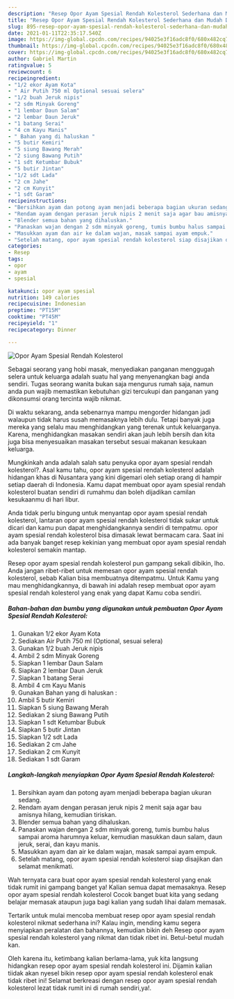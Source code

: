 ```yaml
---
description: "Resep Opor Ayam Spesial Rendah Kolesterol Sederhana dan Mudah Dibuat"
title: "Resep Opor Ayam Spesial Rendah Kolesterol Sederhana dan Mudah Dibuat"
slug: 895-resep-opor-ayam-spesial-rendah-kolesterol-sederhana-dan-mudah-dibuat
date: 2021-01-11T22:35:17.540Z
image: https://img-global.cpcdn.com/recipes/94025e3f16adc8f0/680x482cq70/opor-ayam-spesial-rendah-kolesterol-foto-resep-utama.jpg
thumbnail: https://img-global.cpcdn.com/recipes/94025e3f16adc8f0/680x482cq70/opor-ayam-spesial-rendah-kolesterol-foto-resep-utama.jpg
cover: https://img-global.cpcdn.com/recipes/94025e3f16adc8f0/680x482cq70/opor-ayam-spesial-rendah-kolesterol-foto-resep-utama.jpg
author: Gabriel Martin
ratingvalue: 5
reviewcount: 6
recipeingredient:
- "1/2 ekor Ayam Kota"
- " Air Putih 750 ml Optional sesuai selera"
- "1/2 buah Jeruk nipis"
- "2 sdm Minyak Goreng"
- "1 lembar Daun Salam"
- "2 lembar Daun Jeruk"
- "1 batang Serai"
- "4 cm Kayu Manis"
- " Bahan yang di haluskan "
- "5 butir Kemiri"
- "5 siung Bawang Merah"
- "2 siung Bawang Putih"
- "1 sdt Ketumbar Bubuk"
- "5 butir Jintan"
- "1/2 sdt Lada"
- "2 cm Jahe"
- "2 cm Kunyit"
- "1 sdt Garam"
recipeinstructions:
- "Bersihkan ayam dan potong ayam menjadi beberapa bagian ukuran sedang."
- "Rendam ayam dengan perasan jeruk nipis 2 menit saja agar bau amisnya hilang, kemudian tiriskan."
- "Blender semua bahan yang dihaluskan."
- "Panaskan wajan dengan 2 sdm minyak goreng, tumis bumbu halus sampai aroma harumnya keluar, kemudian masukkan daun salam, daun jeruk, serai, dan kayu manis."
- "Masukkan ayam dan air ke dalam wajan, masak sampai ayam empuk."
- "Setelah matang, opor ayam spesial rendah kolesterol siap disajikan dan selamat menikmati."
categories:
- Resep
tags:
- opor
- ayam
- spesial

katakunci: opor ayam spesial 
nutrition: 149 calories
recipecuisine: Indonesian
preptime: "PT15M"
cooktime: "PT45M"
recipeyield: "1"
recipecategory: Dinner

---
```



![Opor Ayam Spesial Rendah Kolesterol](https://img-global.cpcdn.com/recipes/94025e3f16adc8f0/680x482cq70/opor-ayam-spesial-rendah-kolesterol-foto-resep-utama.jpg)

Sebagai seorang yang hobi masak, menyediakan panganan menggugah selera untuk keluarga adalah suatu hal yang menyenangkan bagi anda sendiri. Tugas seorang  wanita bukan saja mengurus rumah saja, namun anda pun wajib memastikan kebutuhan gizi tercukupi dan panganan yang dikonsumsi orang tercinta wajib nikmat.

Di waktu  sekarang, anda sebenarnya mampu mengorder hidangan jadi walaupun tidak harus susah memasaknya lebih dulu. Tetapi banyak juga mereka yang selalu mau menghidangkan yang terenak untuk keluarganya. Karena, menghidangkan masakan sendiri akan jauh lebih bersih dan kita juga bisa menyesuaikan masakan tersebut sesuai makanan kesukaan keluarga. 



Mungkinkah anda adalah salah satu penyuka opor ayam spesial rendah kolesterol?. Asal kamu tahu, opor ayam spesial rendah kolesterol adalah hidangan khas di Nusantara yang kini digemari oleh setiap orang di hampir setiap daerah di Indonesia. Kamu dapat membuat opor ayam spesial rendah kolesterol buatan sendiri di rumahmu dan boleh dijadikan camilan kesukaanmu di hari libur.

Anda tidak perlu bingung untuk menyantap opor ayam spesial rendah kolesterol, lantaran opor ayam spesial rendah kolesterol tidak sukar untuk dicari dan kamu pun dapat menghidangkannya sendiri di tempatmu. opor ayam spesial rendah kolesterol bisa dimasak lewat bermacam cara. Saat ini ada banyak banget resep kekinian yang membuat opor ayam spesial rendah kolesterol semakin mantap.

Resep opor ayam spesial rendah kolesterol pun gampang sekali dibikin, lho. Anda jangan ribet-ribet untuk memesan opor ayam spesial rendah kolesterol, sebab Kalian bisa membuatnya ditempatmu. Untuk Kamu yang mau menghidangkannya, di bawah ini adalah resep membuat opor ayam spesial rendah kolesterol yang enak yang dapat Kamu coba sendiri.

<!--inarticleads1-->

##### Bahan-bahan dan bumbu yang digunakan untuk pembuatan Opor Ayam Spesial Rendah Kolesterol:

1. Gunakan 1/2 ekor Ayam Kota
1. Sediakan  Air Putih 750 ml (Optional, sesuai selera)
1. Gunakan 1/2 buah Jeruk nipis
1. Ambil 2 sdm Minyak Goreng
1. Siapkan 1 lembar Daun Salam
1. Siapkan 2 lembar Daun Jeruk
1. Siapkan 1 batang Serai
1. Ambil 4 cm Kayu Manis
1. Gunakan  Bahan yang di haluskan :
1. Ambil 5 butir Kemiri
1. Siapkan 5 siung Bawang Merah
1. Sediakan 2 siung Bawang Putih
1. Siapkan 1 sdt Ketumbar Bubuk
1. Siapkan 5 butir Jintan
1. Siapkan 1/2 sdt Lada
1. Sediakan 2 cm Jahe
1. Sediakan 2 cm Kunyit
1. Sediakan 1 sdt Garam




<!--inarticleads2-->

##### Langkah-langkah menyiapkan Opor Ayam Spesial Rendah Kolesterol:

1. Bersihkan ayam dan potong ayam menjadi beberapa bagian ukuran sedang.
1. Rendam ayam dengan perasan jeruk nipis 2 menit saja agar bau amisnya hilang, kemudian tiriskan.
1. Blender semua bahan yang dihaluskan.
1. Panaskan wajan dengan 2 sdm minyak goreng, tumis bumbu halus sampai aroma harumnya keluar, kemudian masukkan daun salam, daun jeruk, serai, dan kayu manis.
1. Masukkan ayam dan air ke dalam wajan, masak sampai ayam empuk.
1. Setelah matang, opor ayam spesial rendah kolesterol siap disajikan dan selamat menikmati.




Wah ternyata cara buat opor ayam spesial rendah kolesterol yang enak tidak rumit ini gampang banget ya! Kalian semua dapat memasaknya. Resep opor ayam spesial rendah kolesterol Cocok banget buat kita yang sedang belajar memasak ataupun juga bagi kalian yang sudah lihai dalam memasak.

Tertarik untuk mulai mencoba membuat resep opor ayam spesial rendah kolesterol nikmat sederhana ini? Kalau ingin, mending kamu segera menyiapkan peralatan dan bahannya, kemudian bikin deh Resep opor ayam spesial rendah kolesterol yang nikmat dan tidak ribet ini. Betul-betul mudah kan. 

Oleh karena itu, ketimbang kalian berlama-lama, yuk kita langsung hidangkan resep opor ayam spesial rendah kolesterol ini. Dijamin kalian tiidak akan nyesel bikin resep opor ayam spesial rendah kolesterol enak tidak ribet ini! Selamat berkreasi dengan resep opor ayam spesial rendah kolesterol lezat tidak rumit ini di rumah sendiri,ya!.

